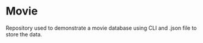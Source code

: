 # Movie
Repository used to demonstrate a movie database using CLI and .json file to store the data.
